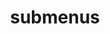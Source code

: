 ---
layout: page
title: submenus
nav: false
nav_order: 6
dropdown: false
children: 
    - title: Publications
      permalink: /publications/
    - title: Teaching
      permalink: /teaching/
---